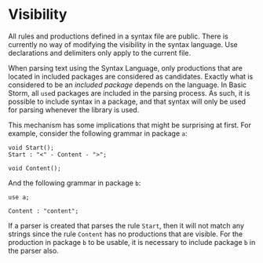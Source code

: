 Visibility
==========

All rules and productions defined in a syntax file are public. There is currently no way of
modifying the visibility in the syntax language. Use declarations and delimiters only apply to the
current file.


When parsing text using the Syntax Language, only productions that are located in included packages
are considered as candidates. Exactly what is considered to be an *included package* depends on the
language. In Basic Storm, all `use`d packages are included in the parsing process. As such, it is
possible to include syntax in a package, and that syntax will only be used for parsing whenever the
library is used.

This mechanism has some implications that might be surprising at first. For example, consider the
following grammar in package `a`:

```bnf
void Start();
Start : "<" - Content - ">";

void Content();
```

And the following grammar in package `b`:

```bnf
use a;

Content : "content";
```

If a parser is created that parses the rule `Start`, then it will not match any strings since the
rule `Content` has no productions that are visible. For the production in package `b` to be usable,
it is necessary to include package `b` in the parser also.
